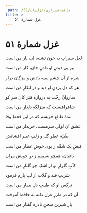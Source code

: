 ```yaml
---
_path: /حافظ-شیرازی/غزلیات/51
title: >-
    غزل شمارهٔ ۵۱
---
```

# غزل شمارهٔ ۵۱

<div class="b" id="bn1"><div class="m1"><p>لعلِ سیرابِ به خون تشنه، لب یار من است</p></div>
<div class="m2"><p>وز پی دیدنِ او دادنِ جان، کار من است</p></div></div>
<div class="b" id="bn2"><div class="m1"><p>شرم از آن چشمِ سیه بادش و مژگان دراز</p></div>
<div class="m2"><p>هر که دل بردنِ او دید و در انکارِ من است</p></div></div>
<div class="b" id="bn3"><div class="m1"><p>ساروانْ رخْت به دروازه مَبَر کان سرِ کو</p></div>
<div class="m2"><p>شاهراهیست که منزلگهِ دلدارِ من است</p></div></div>
<div class="b" id="bn4"><div class="m1"><p>بندهٔ طالعِ خویشم که در این قحطِ وفا</p></div>
<div class="m2"><p>عشق آن لولی سرمست، خریدار من است</p></div></div>
<div class="b" id="bn5"><div class="m1"><p>طَبلِهٔ عطرِ گل و زلفِ عبیر افشانش</p></div>
<div class="m2"><p>فیضِ یک شَمِّه ز بوی خوشِ عطارِ من است</p></div></div>
<div class="b" id="bn6"><div class="m1"><p>باغبان، همچو نسیمم ز درِ خویش مران</p></div>
<div class="m2"><p>کآبِ گلزارِ تو از اشکِ چو گلنارِ من است</p></div></div>
<div class="b" id="bn7"><div class="m1"><p>شربتِ قند و گلاب از لبِ یارم فرمود</p></div>
<div class="m2"><p>نرگس او که طبیبِ دلِ بیمارِ من است</p></div></div>
<div class="b" id="bn8"><div class="m1"><p>آن که در طرزِ غزل نکته به حافظ آموخت</p></div>
<div class="m2"><p>یارِ شیرین سخنِ نادره گفتارِ من است</p></div></div>
